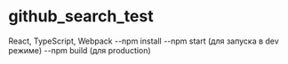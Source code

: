 # github_search_test

React, TypeScript, Webpack
--npm install
--npm start (для запуска в dev режиме)
--npm build (для production)
